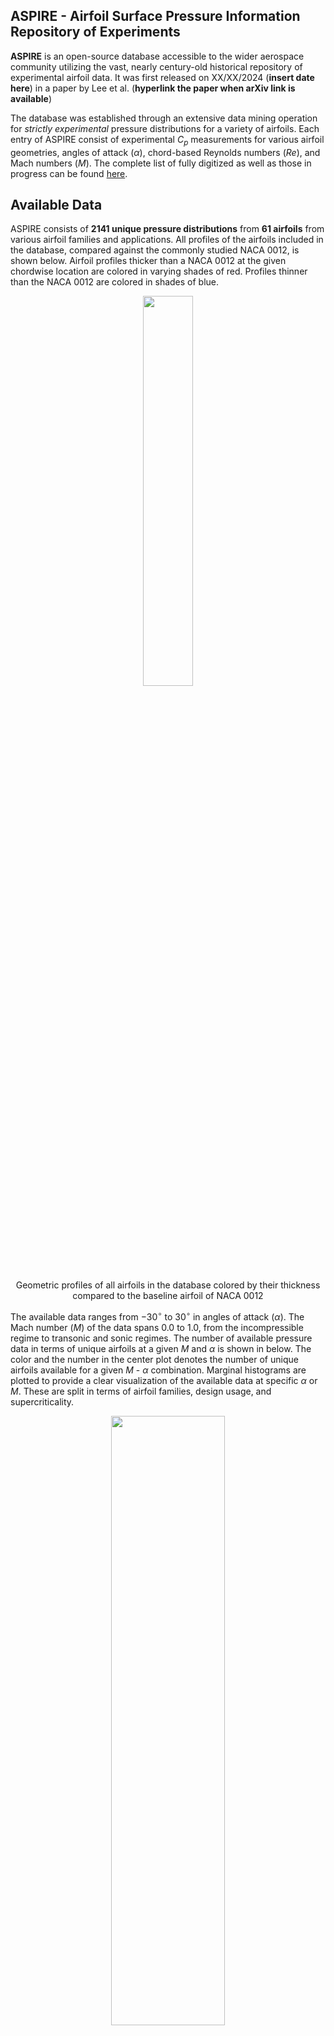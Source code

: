 ## ASPIRE - Airfoil Surface Pressure Information Repository of Experiments 
**ASPIRE** is an open-source database accessible to the wider aerospace community utilizing the vast, nearly century-old historical repository of experimental airfoil data. It was first released on XX/XX/2024 (__insert date here__) in a paper by Lee et al. (__hyperlink the paper when arXiv link is available__)

The database was established through an extensive data mining operation for _strictly experimental_ pressure distributions for a variety of airfoils. Each entry of ASPIRE consist of experimental $C_p$ measurements for various airfoil geometries, angles of attack ($\alpha$), chord-based Reynolds numbers ($Re$), and Mach numbers ($M$). The complete list of fully digitized  as well as those in progress can be found <a href="https://docs.google.com/spreadsheets/d/1lj5McgJFJEJ30k7VjSC_P2WIVK0ZOVxvso0a-UtzDUc/edit?usp=sharing">here</a>.

## Available Data
ASPIRE consists of **2141 unique pressure distributions** from **61 airfoils** from various airfoil families and applications. All profiles of the airfoils included in the database, compared against the commonly studied NACA 0012, is shown below. Airfoil profiles thicker than a NACA 0012 at the given chordwise location are colored in varying shades of red. Profiles thinner than the NACA 0012 are colored in shades of blue.

<div align="center">
  <img src="Figures/2_all_af-1.png" width=40% height=40%>
  <p style="text-align: center;">Geometric profiles of all airfoils in the database colored by their thickness compared to the baseline airfoil of NACA 0012</p>
</div>

The available data ranges from $-30^{\circ}$ to $30^{\circ}$ in angles of attack ($\alpha$). The Mach number ($M$) of the data spans $0.0$ to $1.0$, from the incompressible regime to transonic and sonic regimes. The number of available pressure data in terms of unique airfoils at a given $M$ and $\alpha$ is shown in below. The color and the number in the center plot denotes the number of unique airfoils available for a given $M$ - $\alpha$ combination. Marginal histograms are plotted to provide a clear visualization of the available data at specific $\alpha$ or $M$. These are split in terms of airfoil families, design usage, and supercriticality.

<div align="center">
  <img src="./Figures/2_avail_data_family-1.png" width=60% height=50%>
  <p style="text-align: center;">Distribution of available airfoil pressure data and the marginal histograms categorized by airfoil family</p>
</div>
<div align="center">
  <img src="Figures/2_avail_data_family-1.png" width=60% height=50%>
  <p style="text-align: center;">Distribution of available airfoil pressure data and the marginal histograms categorized by airfoil usage</p>
</div>
<div align="center">
  <img src="Figures/2_avail_data_family-1.png" width=60% height=50%>
  <p style="text-align: center;">Distribution of available airfoil pressure data and the marginal histograms categorized by supercritical airfoil</p>
</div>

_Last updated on 7/31/2024_

## Data Format 
Each airfoil folder should contain 3 types of files: the coordinate file (csv), pressure data files (csv), and tag file (json). 
### Coordinates File
The coordinate files will define the geometry of the airfoil, with the first column being the normalized chordwise location ($x/c$) and the second column being the normalized thickness ($y/c$) as seen below. The order of the coordinates should start from the upper surface of the trailing edge ($x/c = 1.0$) to the leading edge ($x/c = 0.0$) and end at the lower surface of the trailing edge ($x/c = 1.0$). The coordinate files should be named: `<airfoilname>_coordinates.csv`. 
<div align="center">
  <img src="Figures/coord_explained.PNG" width=60% height=50%>
  <p style="text-align: center;">Visualization of airfoil coordinates file format</p>
</div>

### Pressure File
Each CSV file consists of the airfoil pressure measurements along the entire wing chord at a given angle of attack and Mach number. The file should following the naming scheme of  `<airfoilname>_A<angle of attack> _M<Mach number>_Re<Reynolds number>_A.csv`. A negative angle of attack should have an "m" in front of the angle attack to denote the minus sign. For a NACA0012 airfoil at $\alpha = -2.1^\circ$, $M = 0.3$, and $Re = 3.0 \times 10^6$ would have the file name `NACA0012_Am2.1_M0.30_Re3e6_A.csv`. 

Just like the coordinates file, the first column corresponds to the normalized chordwise location ($x/c$) in the same order of Upper TE &#8594; LE &#8594; Lower TE. The second column is the pressure coefficient at the given chordwise location. The very first entry denotes the Mach number of the experiment. This format is visualized below. 
<div align="center">
  <img src="Figures/cp_explained.PNG" width=60% height=50%>
  <p style="text-align: center;">Visualization of airfoil pressures file format</p>
</div>

### Tag File
In many sources, the experimental accuracy are reported by the authors within an report. These are often reported as a single scalar value in terms of the maximum magnitude of the error, or the maximum percentage error. These values were recorded in the ASPIRE in an accompanying tag file. Additionally, if the uncertainties in the independent variables such as those of the freestream Mach number, angles of attack, or pressure sensor locations were found in references, they were also reported in the tag files. An example of the tag file included in the database can be seen in below.
<div align="center">
  <img src="Figures/2_tags-1.png" width=60% height=50%>
  <p style="text-align: center;">Format of tag files found for each experiment in ASPIRE</p>
</div>

## Getting Started
### Download
To access all airfoil experimental data in ASPIRE, run the following:
```
git clone https://github.com/hwlee924/GP-Aero.git
cd GP-Aero
```
(__replace above when repository is renamed__)

### How to contribute
Refer to the <a href="https://docs.google.com/spreadsheets/d/1lj5McgJFJEJ30k7VjSC_P2WIVK0ZOVxvso0a-UtzDUc/edit?usp=sharing">here</a> to identify a data source that needs to be digitized and request edit access. If you have a specific document that you would like to work on that is not on the file, add an entry to the spreadsheet.

Please ensure that the data adheres to the format outlined in the previous section. For guidance on how to digitize publicly available experimental data, please refer to the Experimental Data Digitization section.

## Experimental Data Digitization
### Sources
There are largely three ways that I have been using to obtain experimental airfoil pressure data: Google Scholar, Aerospace Research Central (ARC), and NASA Technical Reports Server (NTRS).
1. **Google Scholar:** In Google Scholar, you can essentially "google" existing papers. Use appropriate key words such as "airfoil pressure distribution", "wind tunnel investigation", etc. to find a wide variety of existing papers from different sources. Most of these will involve graphical plots of pressure data.
2. **Aerospace Research Central:** ARC is hosted by AIAA and will give you papers that they have hosted in AIAA conferences and journals. If you are part of an academic institution, you should likely have access to the database. The website is more focused than Google Scholar but has a good variety of all aerospace-related literature. As with Google Scholar, most of these will involve graphical plots of pressure data.
3. **NASA Technical Reports Server:** NTRS specifically hosts NASA's technical reports. While these documents are often very old, they also provide the most extensive coverage of a variety high quality airfoil experiments. Most of the data has a combination of tabulated and graphical results. This lets you verify your digitization relatively easily. However, due to the age of many documents, the quality of the scanned PDFs may be poor.

### Digitizing Tabulated Data
If the source material presents the experimental data in a tabulated format, I recommend that you use Optical Character Recognition (OCR) tools available online. Personally, I got best results from <a href="https://extracttable.com">ExtractTable</a>. 

The workflow of using an OCR tool of your choice is as follows:
- Take a screenshot of the table that you want to digitize. 
- In your choice of online OCR tool, upload the screenshot. 
- When the conversion is complete, copy the data to clipboard and paste it into the csv file in Excel.
- Make sure the digitization was done accurately. Fix erroneous results as necessary.
- Rearrange the data into the previously described data format.

### Digitizing Graphical Data
If the source material presents the experimental data in a graphical format (plot), I recommend that you use the online tool <a href="https://automeris.io/WebPlotDigitizer.html">WebPlotDigitizer</a>.

The workflow of using WebPlotDigitizer is as follows:
- Click `Launch v5`. You may need to create an account.
- Take a screenshot of the graph that you want to digitize. 
- In WebPlotDigitizer, upload the screenshot: `Files` &#8594; `Load Image(s)`. 
- Calibrate the X- and Y-axes. Click on the minimum and maximum values of each axes and click `Complete!`. Then, enter their numerical values. 
- Click on the plot points to digitize the data. Make sure you click the points in the order of: Trailing edge, upper surface &#8594; Leading edge &#8594; Trailing edge, lower surface.
- When finished, click `View Data` on the left and `Copy to clipboard`. Paste the result into the csv file in Excel.
- Make sure the digitization was done accurately. Fix erroneous results as necessary.
- Rearrange the data into the data format described earlier.

### Notes
- In many cases, digitization is difficult due to poor legibility of tabulated data, the value should be determined indirectly by comparing it to the plotted results (if available), estimating based on the authors' best knowledge of airfoil pressure distribution trends, or omitting the data point.
- In cases where digitization is difficult due to clustering of points at the leading and trailling edge, the data points should be carefully extracted by zooming in. This estimate should be informed the authors' knowledge of airfoil physics. If this is not viable, the point should be omitted.  

[comment]: # (Howon's To do)
[comment]: # (When more Re becomes available, maybe make plots wrt that)
[comment]: # (Remove sources?)
[comment]: # (Include LAM codes?)

